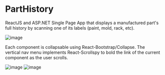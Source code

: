 # PartHistory
ReactJS and ASP.NET Single Page App that displays a manufactured part's full history by scanning one of its labels (paint, mold, rack, etc).
 
 ![image](https://user-images.githubusercontent.com/32852124/94826856-c13f4a80-03d5-11eb-9f39-c5b9cf4c3eac.png)

Each component is collapsable using React-Bootstrap/Collapse.
The vertical nav menu implements React-Scrollspy to bold the link of the current component as the user scrolls.

![image](https://user-images.githubusercontent.com/32852124/94828126-26e00680-03d7-11eb-8ea1-c50ecf8ac89d.png)
![image](https://user-images.githubusercontent.com/32852124/94828410-6e669280-03d7-11eb-90f9-0d4611dc2d7b.png)
